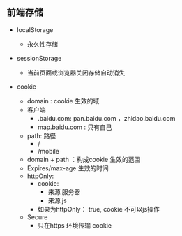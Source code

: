 ## 前端存储
  - localStorage
    - 永久性存储

  - sessionStorage
    - 当前页面或浏览器关闭存储自动消失
  - cookie
    - domain : cookie 生效的域
    - 客户端
      - .baidu.com: pan.baidu.com ，zhidao.baidu.com
      - map.baidu.com : 只有自己
    - path: 路径
      - /
      - /mobile
    - domain + path ：构成cookie 生效的范围
    - Expires/max-age 生效的时间
    - httpOnly: 
      - cookie: 
        - 来源 服务器
        - 来源 js
      - 如果为httpOnly： true, cookie 不可以js操作
    - Secure
      - 只在https 环境传输 cookie